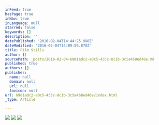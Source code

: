 ```yaml
---
inFeed: true
hasPage: true
inNav: true
inLanguage: null
starred: false
keywords: []
description: ''
datePublished: '2016-02-04T14:44:25.988Z'
dateModified: '2016-02-04T14:09:59.878Z'
title: Film Stills
author: []
sourcePath: _posts/2016-02-04-6981adc2-a0c5-435c-8c1b-3c5a468ed46e.md
published: true
authors: []
publisher:
  name: null
  domain: null
  url: null
  favicon: null
url: 6981adc2-a0c5-435c-8c1b-3c5a468ed46e/index.html
_type: Article

---
```

![](https://the-grid-user-content.s3-us-west-2.amazonaws.com/c9f602b3-8294-4b62-8725-133849c9c7e7.jpg)
![](https://the-grid-user-content.s3-us-west-2.amazonaws.com/2f7f1f71-3919-49c8-9f0e-d90f83150856.jpg)
![](https://the-grid-user-content.s3-us-west-2.amazonaws.com/f89a4aa5-6394-469c-aaaf-3ed58e002d39.jpg)